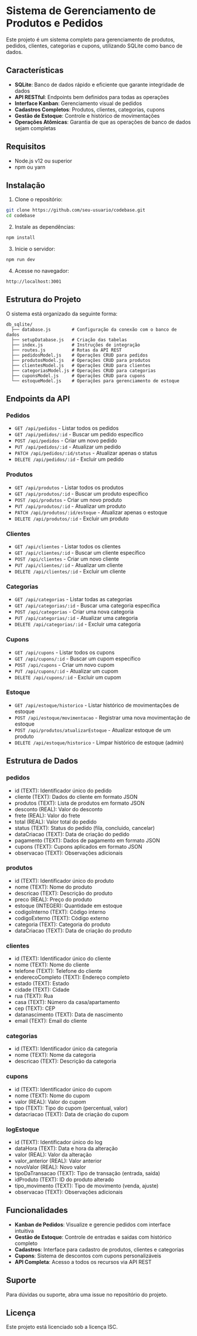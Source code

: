 # Sistema de Gerenciamento de Produtos e Pedidos

Este projeto é um sistema completo para gerenciamento de produtos, pedidos, clientes, categorias e cupons, utilizando SQLite como banco de dados.

## Características

- **SQLite**: Banco de dados rápido e eficiente que garante integridade de dados
- **API RESTful**: Endpoints bem definidos para todas as operações
- **Interface Kanban**: Gerenciamento visual de pedidos
- **Cadastros Completos**: Produtos, clientes, categorias, cupons
- **Gestão de Estoque**: Controle e histórico de movimentações
- **Operações Atômicas**: Garantia de que as operações de banco de dados sejam completas

## Requisitos

- Node.js v12 ou superior
- npm ou yarn

## Instalação

1. Clone o repositório:
```bash
git clone https://github.com/seu-usuario/codebase.git
cd codebase
```

2. Instale as dependências:
```bash
npm install
```

3. Inicie o servidor:
```bash
npm run dev
```

4. Acesse no navegador:
```
http://localhost:3001
```

## Estrutura do Projeto

O sistema está organizado da seguinte forma:

```
db_sqlite/
  ├── database.js        # Configuração da conexão com o banco de dados
  ├── setupDatabase.js   # Criação das tabelas
  ├── index.js           # Instruções de integração
  ├── routes.js          # Rotas da API REST
  ├── pedidosModel.js    # Operações CRUD para pedidos
  ├── produtosModel.js   # Operações CRUD para produtos
  ├── clientesModel.js   # Operações CRUD para clientes
  ├── categoriasModel.js # Operações CRUD para categorias
  ├── cuponsModel.js     # Operações CRUD para cupons
  └── estoqueModel.js    # Operações para gerenciamento de estoque
```

## Endpoints da API

### Pedidos
- `GET /api/pedidos` - Listar todos os pedidos
- `GET /api/pedidos/:id` - Buscar um pedido específico
- `POST /api/pedidos` - Criar um novo pedido
- `PUT /api/pedidos/:id` - Atualizar um pedido
- `PATCH /api/pedidos/:id/status` - Atualizar apenas o status
- `DELETE /api/pedidos/:id` - Excluir um pedido

### Produtos
- `GET /api/produtos` - Listar todos os produtos
- `GET /api/produtos/:id` - Buscar um produto específico
- `POST /api/produtos` - Criar um novo produto
- `PUT /api/produtos/:id` - Atualizar um produto
- `PATCH /api/produtos/:id/estoque` - Atualizar apenas o estoque
- `DELETE /api/produtos/:id` - Excluir um produto

### Clientes
- `GET /api/clientes` - Listar todos os clientes
- `GET /api/clientes/:id` - Buscar um cliente específico
- `POST /api/clientes` - Criar um novo cliente
- `PUT /api/clientes/:id` - Atualizar um cliente
- `DELETE /api/clientes/:id` - Excluir um cliente

### Categorias
- `GET /api/categorias` - Listar todas as categorias
- `GET /api/categorias/:id` - Buscar uma categoria específica
- `POST /api/categorias` - Criar uma nova categoria
- `PUT /api/categorias/:id` - Atualizar uma categoria
- `DELETE /api/categorias/:id` - Excluir uma categoria

### Cupons
- `GET /api/cupons` - Listar todos os cupons
- `GET /api/cupons/:id` - Buscar um cupom específico
- `POST /api/cupons` - Criar um novo cupom
- `PUT /api/cupons/:id` - Atualizar um cupom
- `DELETE /api/cupons/:id` - Excluir um cupom

### Estoque
- `GET /api/estoque/historico` - Listar histórico de movimentações de estoque
- `POST /api/estoque/movimentacao` - Registrar uma nova movimentação de estoque
- `POST /api/produtos/atualizarEstoque` - Atualizar estoque de um produto
- `DELETE /api/estoque/historico` - Limpar histórico de estoque (admin)

## Estrutura de Dados

### pedidos
- id (TEXT): Identificador único do pedido
- cliente (TEXT): Dados do cliente em formato JSON
- produtos (TEXT): Lista de produtos em formato JSON
- desconto (REAL): Valor do desconto
- frete (REAL): Valor do frete
- total (REAL): Valor total do pedido
- status (TEXT): Status do pedido (fila, concluido, cancelar)
- dataCriacao (TEXT): Data de criação do pedido
- pagamento (TEXT): Dados de pagamento em formato JSON
- cupons (TEXT): Cupons aplicados em formato JSON
- observacao (TEXT): Observações adicionais

### produtos
- id (TEXT): Identificador único do produto
- nome (TEXT): Nome do produto
- descricao (TEXT): Descrição do produto
- preco (REAL): Preço do produto
- estoque (INTEGER): Quantidade em estoque
- codigoInterno (TEXT): Código interno
- codigoExterno (TEXT): Código externo
- categoria (TEXT): Categoria do produto
- dataCriacao (TEXT): Data de criação do produto

### clientes
- id (TEXT): Identificador único do cliente
- nome (TEXT): Nome do cliente
- telefone (TEXT): Telefone do cliente
- enderecoCompleto (TEXT): Endereço completo
- estado (TEXT): Estado
- cidade (TEXT): Cidade
- rua (TEXT): Rua
- casa (TEXT): Número da casa/apartamento
- cep (TEXT): CEP
- datanascimento (TEXT): Data de nascimento
- email (TEXT): Email do cliente

### categorias
- id (TEXT): Identificador único da categoria
- nome (TEXT): Nome da categoria
- descricao (TEXT): Descrição da categoria

### cupons
- id (TEXT): Identificador único do cupom
- nome (TEXT): Nome do cupom
- valor (REAL): Valor do cupom
- tipo (TEXT): Tipo do cupom (percentual, valor)
- datacriacao (TEXT): Data de criação do cupom

### logEstoque
- id (TEXT): Identificador único do log
- dataHora (TEXT): Data e hora da alteração
- valor (REAL): Valor da alteração
- valor_anterior (REAL): Valor anterior
- novoValor (REAL): Novo valor
- tipoDaTransacao (TEXT): Tipo de transação (entrada, saida)
- idProduto (TEXT): ID do produto alterado
- tipo_movimento (TEXT): Tipo de movimento (venda, ajuste)
- observacao (TEXT): Observações adicionais

## Funcionalidades

- **Kanban de Pedidos**: Visualize e gerencie pedidos com interface intuitiva
- **Gestão de Estoque**: Controle de entradas e saídas com histórico completo
- **Cadastros**: Interface para cadastro de produtos, clientes e categorias
- **Cupons**: Sistema de descontos com cupons personalizáveis
- **API Completa**: Acesso a todos os recursos via API REST

## Suporte

Para dúvidas ou suporte, abra uma issue no repositório do projeto.

## Licença

Este projeto está licenciado sob a licença ISC. 